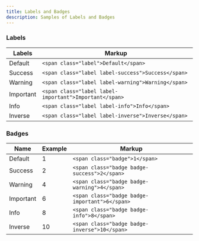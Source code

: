 ```yaml
---
title: Labels and Badges
description: Samples of Labels and Badges
---
```


<!-- Labels and badges ================================================== -->
<section id="labels-badges">
  <h3>Labels</h3>
  <table class="table table-bordered table-striped">
    <thead>
      <tr>
        <th>Labels</th>
        <th>Markup</th>
      </tr>
    </thead>
    <tbody>
      <tr>
        <td>
          <span class="label">Default</span>
        </td>
        <td>
          <code>&lt;span class="label"&gt;Default&lt;/span&gt;</code>
        </td>
      </tr>
      <tr>
        <td>
          <span class="label label-success">Success</span>
        </td>
        <td>
          <code>&lt;span class="label label-success"&gt;Success&lt;/span&gt;</code>
        </td>
      </tr>
      <tr>
        <td>
          <span class="label label-warning">Warning</span>
        </td>
        <td>
          <code>&lt;span class="label label-warning"&gt;Warning&lt;/span&gt;</code>
        </td>
      </tr>
      <tr>
        <td>
          <span class="label label-important">Important</span>
        </td>
        <td>
          <code>&lt;span class="label label-important"&gt;Important&lt;/span&gt;</code>
        </td>
      </tr>
      <tr>
        <td>
          <span class="label label-info">Info</span>
        </td>
        <td>
          <code>&lt;span class="label label-info"&gt;Info&lt;/span&gt;</code>
        </td>
      </tr>
      <tr>
        <td>
          <span class="label label-inverse">Inverse</span>
        </td>
        <td>
          <code>&lt;span class="label label-inverse"&gt;Inverse&lt;/span&gt;</code>
        </td>
      </tr>
    </tbody>
  </table>

  <h3>Badges</h3>
  <table class="table table-bordered table-striped">
    <thead>
      <tr>
        <th>Name</th>
        <th>Example</th>
        <th>Markup</th>
      </tr>
    </thead>
    <tbody>
      <tr>
        <td>
          Default
        </td>
        <td>
          <span class="badge">1</span>
        </td>
        <td>
          <code>&lt;span class="badge"&gt;1&lt;/span&gt;</code>
        </td>
      </tr>
      <tr>
        <td>
          Success
        </td>
        <td>
          <span class="badge badge-success">2</span>
        </td>
        <td>
          <code>&lt;span class="badge badge-success"&gt;2&lt;/span&gt;</code>
        </td>
      </tr>
      <tr>
        <td>
          Warning
        </td>
        <td>
          <span class="badge badge-warning">4</span>
        </td>
        <td>
          <code>&lt;span class="badge badge-warning"&gt;4&lt;/span&gt;</code>
        </td>
      </tr>
      <tr>
        <td>
          Important
        </td>
        <td>
          <span class="badge badge-important">6</span>
        </td>
        <td>
          <code>&lt;span class="badge badge-important"&gt;6&lt;/span&gt;</code>
        </td>
      </tr>
      <tr>
        <td>
          Info
        </td>
        <td>
          <span class="badge badge-info">8</span>
        </td>
        <td>
          <code>&lt;span class="badge badge-info"&gt;8&lt;/span&gt;</code>
        </td>
      </tr>
      <tr>
        <td>
          Inverse
        </td>
        <td>
          <span class="badge badge-inverse">10</span>
        </td>
        <td>
          <code>&lt;span class="badge badge-inverse"&gt;10&lt;/span&gt;</code>
        </td>
      </tr>
    </tbody>
  </table>

</section>
